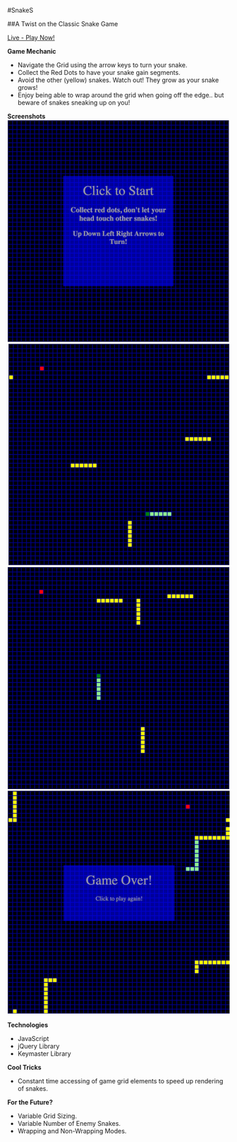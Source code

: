 #SnakeS

##A Twist on the Classic Snake Game

[Live - Play Now!](http://jpgonzalez2011.github.io/Snake/)

**Game Mechanic**
- Navigate the Grid using the arrow keys to turn your snake.
- Collect the Red Dots to have your snake gain segments.
- Avoid the other (yellow) snakes. Watch out! They grow as your snake grows!
- Enjoy being able to wrap around the grid when going off the edge.. but beware of snakes sneaking up on you!

**Screenshots**
![StartGame](/screenshots/StartGame.png)
![MidGame1](/screenshots/MidGame1.png)
![MidGame2](/screenshots/MidGame2.png)
![GameOver](/screenshots/GameOver.png)

**Technologies**
- JavaScript
- jQuery Library
- Keymaster Library

**Cool Tricks**
- Constant time accessing of game grid elements to speed up rendering of snakes.

**For the Future?**
- Variable Grid Sizing.
- Variable Number of Enemy Snakes.
- Wrapping and Non-Wrapping Modes.
